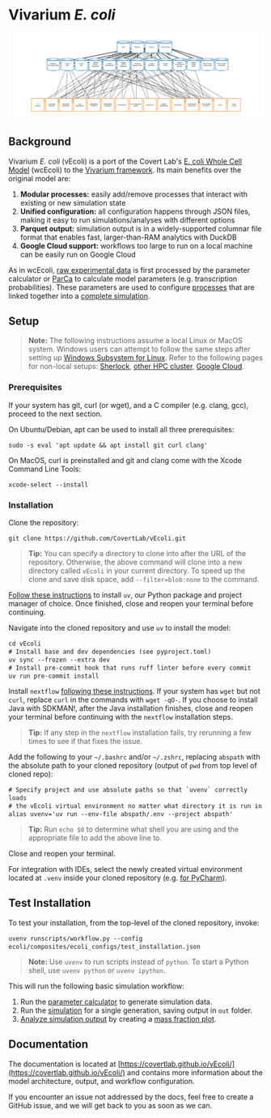 # Vivarium *E. coli*

![vivarium](doc/_static/ecoli_master_topology.png)

## Background

Vivarium *E. coli* (vEcoli) is a port of the Covert Lab's 
[E. coli Whole Cell Model](https://github.com/CovertLab/wcEcoli) (wcEcoli)
to the [Vivarium framework](https://github.com/vivarium-collective/vivarium-core).
Its main benefits over the original model are:

1. **Modular processes:** easily add/remove processes that interact with
    existing or new simulation state
2. **Unified configuration:** all configuration happens through JSON files,
    making it easy to run simulations/analyses with different options
3. **Parquet output:** simulation output is in a widely-supported columnar
    file format that enables fast, larger-than-RAM analytics with DuckDB
4. **Google Cloud support:** workflows too large to run on a local machine
    can be easily run on Google Cloud

As in wcEcoli, [raw experimental data](reconstruction/ecoli/flat) is first processed
by the parameter calculator or [ParCa](reconstruction/ecoli/fit_sim_data_1.py) to calculate 
model parameters (e.g. transcription probabilities). These parameters are used to configure
[processes](ecoli/processes) that are linked together into a
[complete simulation](ecoli/experiments/ecoli_master_sim.py).

## Setup

> **Note:** The following instructions assume a local Linux or MacOS system. Windows users can
> attempt to follow the same steps after setting up 
> [Windows Subsystem for Linux](https://learn.microsoft.com/en-us/windows/wsl/install). Refer to the following pages for non-local setups:
> [Sherlock](https://covertlab.github.io/vEcoli/hpc.html#sherlock),
> [other HPC cluster](https://covertlab.github.io/vEcoli/hpc.html#other-clusters),
> [Google Cloud](https://covertlab.github.io/vEcoli/gcloud.html).

### Prerequisites

If your system has git, curl (or wget), and a C compiler
(e.g. clang, gcc), proceed to the next section.

On Ubuntu/Debian, apt can be used to install all three prerequisites:

    sudo -s eval 'apt update && apt install git curl clang'

On MacOS, curl is preinstalled and git and clang come with the Xcode Command Line Tools:

    xcode-select --install

### Installation

Clone the repository:

    git clone https://github.com/CovertLab/vEcoli.git

> **Tip:** You can specify a directory to clone into after the
> URL of the repository. Otherwise, the above command will clone into
> a new directory called `vEcoli` in your current directory. To speed up
> the clone and save disk space, add `--filter=blob:none` to the command.

[Follow these instructions](https://docs.astral.sh/uv/getting-started/installation/)
to install `uv`, our Python package and project manager of choice. Once finished,
close and reopen your terminal before continuing.

Navigate into the cloned repository and use `uv` to install the model:

    cd vEcoli
    # Install base and dev dependencies (see pyproject.toml)
    uv sync --frozen --extra dev
    # Install pre-commit hook that runs ruff linter before every commit
    uv run pre-commit install

Install `nextflow` [following these instructions](https://www.nextflow.io/docs/latest/install.html).
If your system has `wget` but not `curl`, replace `curl` in the commands
with `wget -qO-`. If you choose to install Java with SDKMAN!, after
the Java installation finishes, close and reopen your terminal before
continuing with the `nextflow` installation steps.

> **Tip:** If any step in the `nextflow` installation fails,
> try rerunning a few times to see if that fixes the issue.

Add the following to your `~/.bashrc` and/or `~/.zshrc`, replacing `abspath` with
the absolute path to your cloned repository (output of `pwd` from top level of
cloned repo):

    # Specify project and use absolute paths so that `uvenv` correctly loads
    # the vEcoli virtual environment no matter what directory it is run in
    alias uvenv='uv run --env-file abspath/.env --project abspath'

> **Tip:** Run `echo $0` to determine what shell you are using and the
> appropriate file to add the above line to.

Close and reopen your terminal.

For integration with IDEs, select the newly created virtual environment
located at `.venv` inside your cloned repository (e.g.
[for PyCharm](https://www.jetbrains.com/help/pycharm/uv.html)).

## Test Installation

To test your installation, from the top-level of the cloned repository, invoke:

    uvenv runscripts/workflow.py --config ecoli/composites/ecoli_configs/test_installation.json

> **Note:** Use `uvenv` to run scripts instead of `python`. To start
> a Python shell, use `uvenv python` or `uvenv ipython`.

This will run the following basic simulation workflow:

1. Run the [parameter calculator](runscripts/parca.py) to generate simulation data.
2. Run the [simulation](ecoli/experiments/ecoli_master_sim.py)
    for a single generation, saving output in `out` folder.
3. [Analyze simulation output](runscripts/analysis.py) by creating a
    [mass fraction plot](ecoli/analysis/single/mass_fraction_summary.py).

## Documentation
The documentation is located at [https://covertlab.github.io/vEcoli/](https://covertlab.github.io/vEcoli/)
and contains more information about the model architecture, output,
and workflow configuration.

If you encounter an issue not addressed by the docs, feel free to create a GitHub issue, and we will
get back to you as soon as we can.
